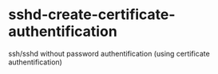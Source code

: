 # sshd-create-certificate-authentification
ssh/sshd without password authentification (using certificate authentification)
